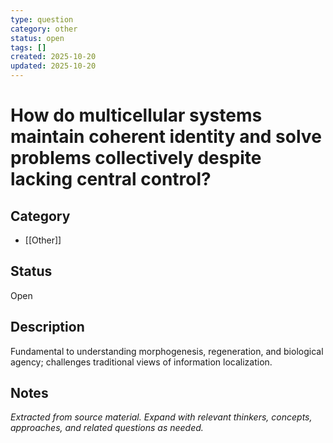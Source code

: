 ```yaml
---
type: question
category: other
status: open
tags: []
created: 2025-10-20
updated: 2025-10-20
---
```


# How do multicellular systems maintain coherent identity and solve problems collectively despite lacking central control?

## Category

- [[Other]]

## Status

Open

## Description

Fundamental to understanding morphogenesis, regeneration, and biological agency; challenges traditional views of information localization.

## Notes

*Extracted from source material. Expand with relevant thinkers, concepts, approaches, and related questions as needed.*
